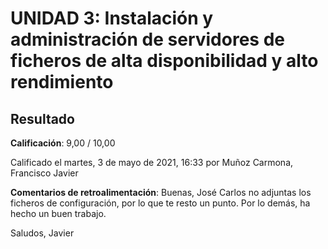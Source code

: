 # UNIDAD 3: Instalación y administración de servidores de ficheros de alta disponibilidad y alto rendimiento

## Resultado

**Calificación**: 9,00 / 10,00

Calificado el martes, 3 de mayo de 2021, 16:33 por Muñoz Carmona, Francisco Javier

**Comentarios de retroalimentación**:
Buenas, José Carlos no adjuntas los ficheros de configuración, por lo que te resto un punto. Por lo demás, ha hecho un buen trabajo.

Saludos,
Javier